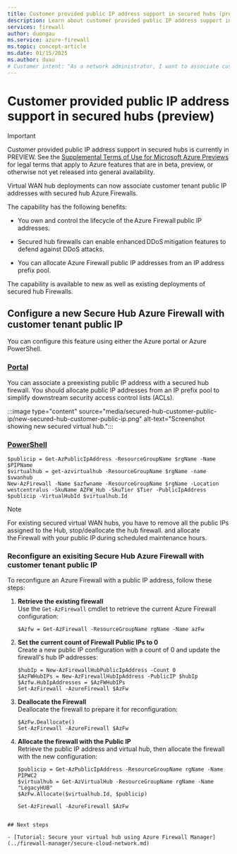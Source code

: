 ```yaml
---
title: Customer provided public IP address support in secured hubs (preview)
description: Learn about customer provided public IP address support in secured hubs.
services: firewall
author: duongau
ms.service: azure-firewall
ms.topic: concept-article
ms.date: 01/15/2025
ms.author: duau
# Customer intent: "As a network administrator, I want to associate customer-provided public IP addresses with secured hub firewalls, so that I can maintain control over IP address management and enhance DDoS protection in my virtual WAN deployments."
---
```


# Customer provided public IP address support in secured hubs (preview)

> [!IMPORTANT]
> Customer provided public IP address support in secured hubs is currently in PREVIEW.
> See the [Supplemental Terms of Use for Microsoft Azure Previews](https://azure.microsoft.com/support/legal/preview-supplemental-terms/) for legal terms that apply to Azure features that are in beta, preview, or otherwise not yet released into general availability.

Virtual WAN hub deployments can now associate customer tenant public IP addresses with secured hub Azure Firewalls.

The capability has the following benefits: 

- You own and control the lifecycle of the Azure Firewall public IP addresses. 

- Secured hub firewalls can enable enhanced DDoS mitigation features to defend against DDoS attacks. 

- You can allocate Azure Firewall public IP addresses from an IP address prefix pool. 

The capability is available to new as well as existing deployments of secured hub Firewalls. 

## Configure a new Secure Hub Azure Firewall with customer tenant public IP 

You can configure this feature using either the Azure portal or Azure PowerShell.

### [Portal](#tab/portal)

You can associate a preexisting public IP address with a secured hub firewall. You should allocate public IP addresses from an IP prefix pool to simplify downstream security access control lists (ACLs).  

:::image type="content" source="media/secured-hub-customer-public-ip/new-secured-hub-customer-public-ip.png" alt-text="Screenshot showing new secured virtual hub.":::

### [PowerShell](#tab/powershell)

```powershell-interactive
$publicip = Get-AzPublicIpAddress -ResourceGroupName $rgName -Name $PIPName
$virtualhub = get-azvirtualhub -ResourceGroupName $rgName -name $vwanhub
New-AzFirewall -Name $azfwname -ResourceGroupName $rgName -Location westcentralus -SkuName AZFW_Hub -SkuTier $Tier -PublicIpAddress $publicip -VirtualHubId $virtualhub.Id
```
> [!Note]
> For existing secured virtual WAN hubs, you have to remove all the public IPs assigned to the Hub, stop/deallocate the hub firewall. and allocate the Firewall with your public IP during scheduled maintenance hours.

### Reconfigure an exisiting Secure Hub Azure Firewall with customer tenant public IP 

To reconfigure an Azure Firewall with a public IP address, follow these steps:

1. **Retrieve the existing firewall**  
    Use the `Get-AzFirewall` cmdlet to retrieve the current Azure Firewall configuration:

    ```powershell-interactive
    $Azfw = Get-AzFirewall -ResourceGroupName rgName -Name azFw
    ```

2. **Set the current count of Firewall Public IPs to 0**  
    Create a new public IP configuration with a count of 0 and update the firewall's hub IP addresses:

    ```powershell-interactive
    $hubIp = New-AzFirewallHubPublicIpAddress -Count 0
    $AzFWHubIPs = New-AzFirewallHubIpAddress -PublicIP $hubIp
    $Azfw.HubIpAddresses = $AzFWHubIPs
    Set-AzFirewall -AzureFirewall $AzFw
    ```

3. **Deallocate the Firewall**  
    Deallocate the firewall to prepare it for reconfiguration:

    ```powershell-interactive
    $AzFw.Deallocate()
    Set-AzFirewall -AzureFirewall $AzFw
    ```

4. **Allocate the firewall with the Public IP**  
    Retrieve the public IP address and virtual hub, then allocate the firewall with the new configuration:

    ```powershell-interactive
    $publicip = Get-AzPublicIpAddress -ResourceGroupName rgName -Name PIPWC2
    $virtualhub = Get-AzVirtualHub -ResourceGroupName rgName -Name "LegacyHUB"
    $AzFw.Allocate($virtualhub.Id, $publicip)

    Set-AzFirewall -AzureFirewall $AzFw
    ```
```

## Next steps

- [Tutorial: Secure your virtual hub using Azure Firewall Manager](../firewall-manager/secure-cloud-network.md)
